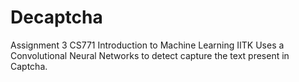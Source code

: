 # Decaptcha
Assignment 3 CS771 Introduction to Machine Learning IITK
Uses a Convolutional Neural Networks to detect capture the text present in Captcha.
